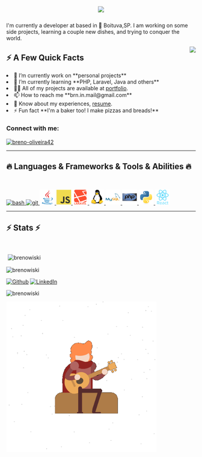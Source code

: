 
<h1 align="center">
  <a href="https://git.io/typing-svg">
    <img src="https://readme-typing-svg.herokuapp.com/?lines=Hello,+There!+👋;TTTTThis+is+Breno+Oliveira....;Nice+to+meet+you!&center=true&size=30">
  </a>
</h1>
<p>I'm currently a developer at based in 🌁 Boituva,SP. I am working on some side projects, learning a couple new dishes, and trying to conquer the world.</p>
<img align="right" src="https://media1.giphy.com/media/13HgwGsXF0aiGY/giphy.gif" />

<h2>⚡️ A Few Quick Facts</h2>
<li>🔭 I’m currently work on **personal projects**
<li> 🌱 I’m currently learning **PHP, Laravel, Java and others**
<li> 👨‍💻 All of my projects are available at <a href="https://www.appebusiness.com.br">portfolio</a>.
<li> 📫 How to reach me **brn.in.mail@gmail.com**
<li> 📄 Know about my experiences, <a href="https://resume.io/r/aFe8vRaQk">resume</a>.
<li> ⚡ Fun fact **I'm a baker too! I make pizzas and breads!**

<h3 align="left">Connect with me:</h3>
<p align="left">
<a href="https://linkedin.com/in/breno-oliveira42" target="blank"><img align="center" src="https://raw.githubusercontent.com/rahuldkjain/github-profile-readme-generator/master/src/images/icons/Social/linked-in-alt.svg" alt="breno-oliveira42" height="30" width="40" /></a>
</p>

<hr>
<h2 align="left">🔥 Languages & Frameworks & Tools & Abilities 🔥</h2>
<br>
<p align="left"> <a href="https://www.gnu.org/software/bash/" target="_blank" rel="noreferrer"> <img src="https://www.vectorlogo.zone/logos/gnu_bash/gnu_bash-icon.svg" alt="bash" width="40" height="40"/> </a> <a href="https://git-scm.com/" target="_blank" rel="noreferrer"> <img src="https://www.vectorlogo.zone/logos/git-scm/git-scm-icon.svg" alt="git" width="40" height="40"/> </a> <a href="https://www.java.com" target="_blank" rel="noreferrer"> <img src="https://raw.githubusercontent.com/devicons/devicon/master/icons/java/java-original.svg" alt="java" width="40" height="40"/> </a> <a href="https://developer.mozilla.org/en-US/docs/Web/JavaScript" target="_blank" rel="noreferrer"> <img src="https://raw.githubusercontent.com/devicons/devicon/master/icons/javascript/javascript-original.svg" alt="javascript" width="40" height="40"/> </a> <a href="https://laravel.com/" target="_blank" rel="noreferrer"> <img src="https://raw.githubusercontent.com/devicons/devicon/master/icons/laravel/laravel-plain-wordmark.svg" alt="laravel" width="40" height="40"/> </a> <a href="https://www.linux.org/" target="_blank" rel="noreferrer"> <img src="https://raw.githubusercontent.com/devicons/devicon/master/icons/linux/linux-original.svg" alt="linux" width="40" height="40"/> </a> <a href="https://www.mysql.com/" target="_blank" rel="noreferrer"> <img src="https://raw.githubusercontent.com/devicons/devicon/master/icons/mysql/mysql-original-wordmark.svg" alt="mysql" width="40" height="40"/> </a> <a href="https://www.php.net" target="_blank" rel="noreferrer"> <img src="https://raw.githubusercontent.com/devicons/devicon/master/icons/php/php-original.svg" alt="php" width="40" height="40"/> </a> <a href="https://www.python.org" target="_blank" rel="noreferrer"> <img src="https://raw.githubusercontent.com/devicons/devicon/master/icons/python/python-original.svg" alt="python" width="40" height="40"/> </a> <a href="https://reactjs.org/" target="_blank" rel="noreferrer"> <img src="https://raw.githubusercontent.com/devicons/devicon/master/icons/react/react-original-wordmark.svg" alt="react" width="40" height="40"/> </a> </p>

<hr>
<h2 align="left">⚡ Stats ⚡</h2>
<br>
<p>&nbsp;<img align="center" src="https://github-readme-stats.vercel.app/api?username=brenowiski&show_icons=true&locale=en" alt="brenowiski" /></px>


<p><img align="center" src="https://github-readme-streak-stats.herokuapp.com/?user=brenowiski&" alt="brenowiski" /></p>

<p><a href="https://github.com/brenowiski" target="_blank"><img alt="Github" src="https://img.shields.io/badge/GitHub-%2312100E.svg?&style=for-the-badge&logo=Github&logoColor=white" /></a> <a href="https://www.linkedin.com/in/breno-oliveira42/" target="_blank"><img alt="LinkedIn" src="https://img.shields.io/badge/linkedin-%230077B5.svg?&style=for-the-badge&logo=linkedin&logoColor=white" /></a></p>

<p align="left"> <img src="https://komarev.com/ghpvc/?username=brenowiski&label=Profile%20views&color=0e75b6&style=flat" alt="brenowiski" /> </p>

<p align="left">
  <img width="400" src="src/assets/to_readme/animation_500_l3fdhe26.gif">
</p> 
<!--
**brenowiski/brenowiski** is a ✨ _special_ ✨ repository because its `README.md` (this file) appears on your GitHub profile.

Here are some ideas to get you started:

- 🔭 I’m currently working on ...
- 🌱 I’m currently learning ...
- 👯 I’m looking to collaborate on ...
- 🤔 I’m looking for help with ...
- 💬 Ask me about ...
- 📫 How to reach me: ...
- 😄 Pronouns: ...
- ⚡ Fun fact: ...
-->

